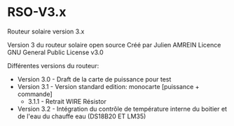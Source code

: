 # RSO-V3.x
Routeur solaire version 3.x

Version 3 du routeur solaire open source
Créé par Julien AMREIN
Licence GNU  General Public License v3.0

Différentes versions du routeur:
  - Version 3.0 - Draft de la carte de puissance pour test
  - Version 3.1 - Version standard edition: monocarte [puissance + commande]
	- 3.1.1 - Retrait WIRE Résistor
  - Version 3.2 - Intégration du contrôle de température interne du boitier et de l'eau du chauffe eau (DS18B20 ET LM35)
